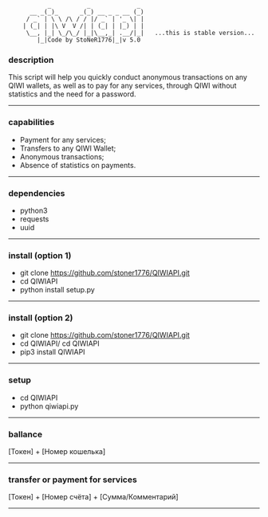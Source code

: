                _          _             _ 
          __ _(_)_      _(_) __ _ _ __ (_)
         / _` | \ \ /\ / / |/ _` | '_ \| |
        | (_| | |\ V  V /| | (_| | |_) | |          
         \__, |_| \_/\_/ |_|\__,_| .__/|_|   ...this is stable version...    
            |_|Code by StoNeR1776|_|v 5.0      
            
### description
This script will help you quickly conduct anonymous transactions on any
QIWI wallets, as well as to pay for any services, through QIWI without
statistics and the need for a password.

---------------------------------------------------------------------------
### capabilities  
* Payment for any services;
* Transfers to any QIWI Wallet;
* Anonymous transactions;
* Absence of statistics on payments.

---------------------------------------------------------------------------
### dependencies
* python3
* requests
* uuid

---------------------------------------------------------------------------
### install (option 1)
* git clone https://github.com/stoner1776/QIWIAPI.git
* cd QIWIAPI
* python install setup.py

---------------------------------------------------------------------------
### install (option 2)
* git clone https://github.com/stoner1776/QIWIAPI.git
* cd QIWIAPI/ cd QIWIAPI
* pip3 install QIWIAPI

---------------------------------------------------------------------------
### setup
* cd QIWIAPI
* python qiwiapi.py

---------------------------------------------------------------------------
### ballance
[Токен] + [Номер кошелька]

---------------------------------------------------------------------------
### transfer or payment for services
[Токен] + [Номер счёта] + [Сумма/Комментарий]

---------------------------------------------------------------------------
